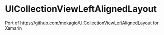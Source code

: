 # UICollectionViewLeftAlignedLayout
Port of https://github.com/mokagio/UICollectionViewLeftAlignedLayout for Xamarin
